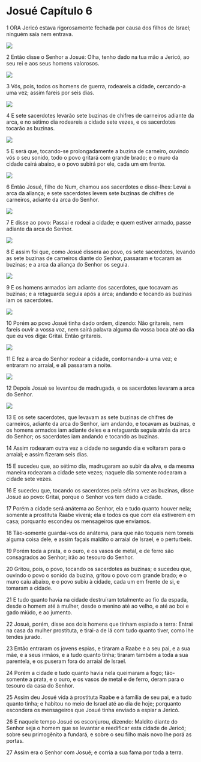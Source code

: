 # Josué Capítulo 6

1	ORA Jericó estava rigorosamente fechada por causa dos filhos de Israel; ninguém saía nem entrava.

![](.img/06_Jo_06_01_RG.jpg)

2	Então disse o Senhor a Josué: Olha, tenho dado na tua mão a Jericó, ao seu rei e aos seus homens valorosos.

![](.img/06_Jo_06_02_RG.jpg)

3	Vós, pois, todos os homens de guerra, rodeareis a cidade, cercando-a uma vez; assim fareis por seis dias.

![](.img/06_Jo_06_03_RG.jpg)

4	E sete sacerdotes levarão sete buzinas de chifres de carneiros adiante da arca, e no sétimo dia rodeareis a cidade sete vezes, e os sacerdotes tocarão as buzinas.

![](.img/06_Jo_06_04_RG.jpg)

5	E será que, tocando-se prolongadamente a buzina de carneiro, ouvindo vós o seu sonido, todo o povo gritará com grande brado; e o muro da cidade cairá abaixo, e o povo subirá por ele, cada um em frente.

![](.img/06_Jo_06_05_RG.jpg)

6	Então Josué, filho de Num, chamou aos sacerdotes e disse-lhes: Levai a arca da aliança; e sete sacerdotes levem sete buzinas de chifres de carneiros, adiante da arca do Senhor.

![](.img/06_Jo_06_06_RG.jpg)

7	E disse ao povo: Passai e rodeai a cidade; e quem estiver armado, passe adiante da arca do Senhor.

![](.img/06_Jo_06_07_RG.jpg)

8	E assim foi que, como Josué dissera ao povo, os sete sacerdotes, levando as sete buzinas de carneiros diante do Senhor, passaram e tocaram as buzinas; e a arca da aliança do Senhor os seguia.

![](.img/06_Jo_06_08_RG.jpg)

9	E os homens armados iam adiante dos sacerdotes, que tocavam as buzinas; e a retaguarda seguia após a arca; andando e tocando as buzinas iam os sacerdotes.

![](.img/06_Jo_06_09_RG.jpg)

10	Porém ao povo Josué tinha dado ordem, dizendo: Não gritareis, nem fareis ouvir a vossa voz, nem sairá palavra alguma da vossa boca até ao dia que eu vos diga: Gritai. Então gritareis.

![](.img/06_Jo_06_10_RG.jpg)

11	E fez a arca do Senhor rodear a cidade, contornando-a uma vez; e entraram no arraial, e ali passaram a noite.

![](.img/06_Jo_06_11_RG.jpg)

12	Depois Josué se levantou de madrugada, e os sacerdotes levaram a arca do Senhor.

![](.img/06_Jo_06_12_RG.jpg)

13	E os sete sacerdotes, que levavam as sete buzinas de chifres de carneiros, adiante da arca do Senhor, iam andando, e tocavam as buzinas, e os homens armados iam adiante deles e a retaguarda seguia atrás da arca do Senhor; os sacerdotes iam andando e tocando as buzinas.

14	Assim rodearam outra vez a cidade no segundo dia e voltaram para o arraial; e assim fizeram seis dias.

15	E sucedeu que, ao sétimo dia, madrugaram ao subir da alva, e da mesma maneira rodearam a cidade sete vezes; naquele dia somente rodearam a cidade sete vezes.

16	E sucedeu que, tocando os sacerdotes pela sétima vez as buzinas, disse Josué ao povo: Gritai, porque o Senhor vos tem dado a cidade.

17	Porém a cidade será anátema ao Senhor, ela e tudo quanto houver nela; somente a prostituta Raabe viverá; ela e todos os que com ela estiverem em casa; porquanto escondeu os mensageiros que enviamos.

18	Tão-somente guardai-vos do anátema, para que não toqueis nem tomeis alguma coisa dele, e assim façais maldito o arraial de Israel, e o perturbeis.

19	Porém toda a prata, e o ouro, e os vasos de metal, e de ferro são consagrados ao Senhor; irão ao tesouro do Senhor.

20	Gritou, pois, o povo, tocando os sacerdotes as buzinas; e sucedeu que, ouvindo o povo o sonido da buzina, gritou o povo com grande brado; e o muro caiu abaixo, e o povo subiu à cidade, cada um em frente de si, e tomaram a cidade.

21	E tudo quanto havia na cidade destruíram totalmente ao fio da espada, desde o homem até à mulher, desde o menino até ao velho, e até ao boi e gado miúdo, e ao jumento.

22	Josué, porém, disse aos dois homens que tinham espiado a terra: Entrai na casa da mulher prostituta, e tirai-a de lá com tudo quanto tiver, como lhe tendes jurado.

23	Então entraram os jovens espias, e tiraram a Raabe e a seu pai, e a sua mãe, e a seus irmãos, e a tudo quanto tinha; tiraram também a toda a sua parentela, e os puseram fora do arraial de Israel.

24	Porém a cidade e tudo quanto havia nela queimaram a fogo; tão-somente a prata, e o ouro, e os vasos de metal e de ferro, deram para o tesouro da casa do Senhor.

25	Assim deu Josué vida à prostituta Raabe e à família de seu pai, e a tudo quanto tinha; e habitou no meio de Israel até ao dia de hoje; porquanto escondera os mensageiros que Josué tinha enviado a espiar a Jericó.

26	E naquele tempo Josué os esconjurou, dizendo: Maldito diante do Senhor seja o homem que se levantar e reedificar esta cidade de Jericó; sobre seu primogênito a fundará, e sobre o seu filho mais novo lhe porá as portas.

27	Assim era o Senhor com Josué; e corria a sua fama por toda a terra.

